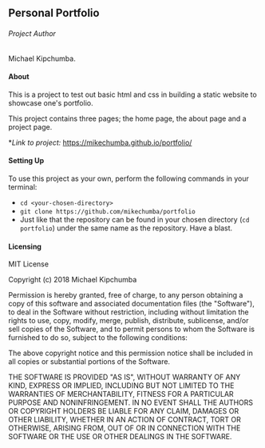## Personal Portfolio

###### Project Author

Michael Kipchumba.

#### About


This is a project to test out basic html and css in building a static website to showcase one's portfolio.

This project contains three pages; the home page, the about page and a project page.

**Link to project:* https://mikechumba.github.io/portfolio/

#### Setting Up

To use this project as your own, perform the following commands in your terminal:

- `cd <your-chosen-directory>`
- `git clone https://github.com/mikechumba/portfolio`
- Just like that the repository can be found in your chosen directory (`cd portfolio`) under the same name as the repository. Have a blast.

#### Licensing

MIT License

Copyright (c) 2018 Michael Kipchumba

Permission is hereby granted, free of charge, to any person obtaining a copy
of this software and associated documentation files (the "Software"), to deal
in the Software without restriction, including without limitation the rights
to use, copy, modify, merge, publish, distribute, sublicense, and/or sell
copies of the Software, and to permit persons to whom the Software is
furnished to do so, subject to the following conditions:

The above copyright notice and this permission notice shall be included in all
copies or substantial portions of the Software.

THE SOFTWARE IS PROVIDED "AS IS", WITHOUT WARRANTY OF ANY KIND, EXPRESS OR
IMPLIED, INCLUDING BUT NOT LIMITED TO THE WARRANTIES OF MERCHANTABILITY,
FITNESS FOR A PARTICULAR PURPOSE AND NONINFRINGEMENT. IN NO EVENT SHALL THE
AUTHORS OR COPYRIGHT HOLDERS BE LIABLE FOR ANY CLAIM, DAMAGES OR OTHER
LIABILITY, WHETHER IN AN ACTION OF CONTRACT, TORT OR OTHERWISE, ARISING FROM,
OUT OF OR IN CONNECTION WITH THE SOFTWARE OR THE USE OR OTHER DEALINGS IN THE
SOFTWARE.